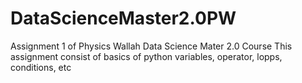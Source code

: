 # DataScienceMaster2.0PW
Assignment 1 of Physics Wallah Data Science Mater 2.0 Course 
This assignment consist of basics of python variables, operator, lopps, conditions, etc
